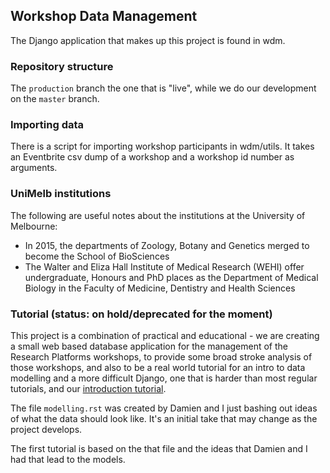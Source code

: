 ## Workshop Data Management

The Django application that makes up this project is found in wdm.

### Repository structure

The `production` branch the one that is "live", while we do our development
on the `master` branch.

### Importing data

There is a script for importing workshop participants in wdm/utils. It 
takes an Eventbrite csv dump of a workshop and a workshop id number as
arguments.

### UniMelb institutions

The following are useful notes about the institutions at the 
University of Melbourne:  
* In 2015, the departments of Zoology, Botany and Genetics merged to 
become the School of BioSciences
* The Walter and Eliza Hall Institute of Medical Research (WEHI) offer 
undergraduate, Honours and PhD places as the Department of Medical 
Biology in the Faculty of Medicine, Dentistry and Health Sciences

### Tutorial (status: on hold/deprecated for the moment)

This project is a combination of practical and educational - we are creating a
small web based database application for the management of the Research 
Platforms workshops, to provide some broad stroke analysis of those workshops,
and also to be a real world tutorial for an intro to data modelling and a more
difficult Django, one that is harder than most regular tutorials, and our 
[introduction tutorial](https://github.com/datakid/django-tutorial).

The file `modelling.rst` was created by Damien and I just bashing out ideas of 
what the data should look like. It's an initial take that may change as the
project develops.

The first tutorial is based on the that file and the ideas that Damien and I
had that lead to the models.

